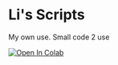 # Li's Scripts
My own use. Small code 2 use

[![Open In Colab](https://colab.research.google.com/assets/colab-badge.svg)](https://colab.research.google.com/github/KorewaLidesu/LiScripts/blob/main/Script.ipynb)

